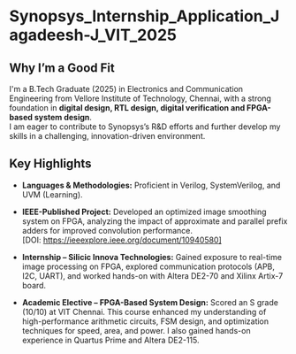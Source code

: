 # Synopsys_Internship_Application_Jagadeesh-J_VIT_2025
## Why I’m a Good Fit
I'm a B.Tech Graduate (2025) in Electronics and Communication Engineering from Vellore Institute of Technology, Chennai, with a strong foundation in **digital design, RTL design, digital verification and FPGA-based system design**.  
I am eager to contribute to Synopsys’s R&D efforts and further develop my skills in a challenging, innovation-driven environment.

## Key Highlights
- **Languages & Methodologies:** Proficient in Verilog, SystemVerilog, and UVM (Learning).
- **IEEE-Published Project:** Developed an optimized image smoothing system on FPGA, analyzing the impact of approximate and parallel prefix adders for improved convolution performance.  
  [DOI: https://ieeexplore.ieee.org/document/10940580]
- **Internship – Silicic Innova Technologies:** Gained exposure to real-time image processing on FPGA, explored communication protocols (APB, I2C, UART), and worked hands-on with Altera DE2-70 and Xilinx Artix-7 board.

- **Academic Elective – FPGA-Based System Design:** Scored an S grade (10/10) at VIT Chennai. This course enhanced my understanding of high-performance arithmetic circuits, FSM design, and optimization techniques for speed, area, and power. I also gained hands-on experience in Quartus Prime and Altera DE2-115.
